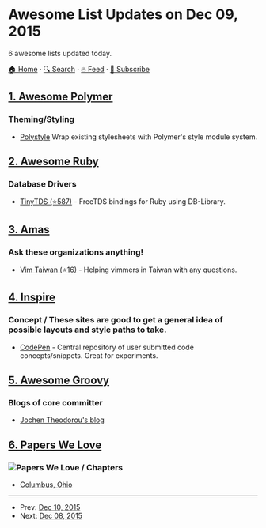 # Awesome List Updates on Dec 09, 2015

6 awesome lists updated today.

[🏠 Home](/README.md) · [🔍 Search](https://test.trackawesomelist.com/search/) · [🔥 Feed](https://test.trackawesomelist.com/rss.xml) · [📮 Subscribe](https://trackawesomelist.us17.list-manage.com/subscribe?u=d2f0117aa829c83a63ec63c2f&id=36a103854c)



## [1. Awesome Polymer](/content/Granze/awesome-polymer/README.md)

### Theming/Styling

*   [Polystyle](https://poly-style.appspot.com/demo/) Wrap existing stylesheets with Polymer's style module system.

## [2. Awesome Ruby](/content/markets/awesome-ruby/README.md)

### Database Drivers

*   [TinyTDS (⭐587)](https://github.com/rails-sqlserver/tiny_tds) - FreeTDS bindings for Ruby using DB-Library.

## [3. Amas](/content/sindresorhus/amas/README.md)

### Ask these organizations anything!

*   [Vim Taiwan (⭐16)](https://github.com/vim-tw/ama) - Helping vimmers in Taiwan with any questions.

## [4. Inspire](/content/noahbuscher/inspire/README.md)

### Concept / These sites are good to get a general idea of possible layouts and style paths to take.

*   [CodePen](http://codepen.io/) - Central repository of user submitted code concepts/snippets. Great for experiments.

## [5. Awesome Groovy](/content/kdabir/awesome-groovy/README.md)

### Blogs of core committer

*   [Jochen Theodorou's blog](http://blackdragsview.blogspot.com/)

## [6. Papers We Love](/content/papers-we-love/papers-we-love/README.md)

### ![Papers We Love](http://paperswelove.org/images/logo-top.svg) / Chapters

*   [Columbus, Ohio](http://www.meetup.com/Papers-We-Love-Columbus/)

---

- Prev: [Dec 10, 2015](/content/2015/12/10/README.md)
- Next: [Dec 08, 2015](/content/2015/12/08/README.md)